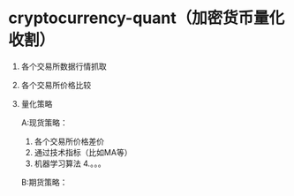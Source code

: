 # cryptocurrency-quant（加密货币量化收割）

1. 各个交易所数据行情抓取
2. 各个交易所价格比较
3. 量化策略

   A:现货策略：
      1. 各个交易所价格差价
      2. 通过技术指标（比如MA等）
      3. 机器学习算法
      4.。。。
      
   B:期货策略：
   
